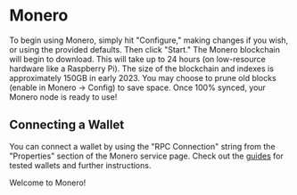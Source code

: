 # Monero
To begin using Monero, simply hit "Configure," making changes if you wish, or using the provided defaults.  Then click "Start."  The Monero blockchain will begin to download.  This will take up to 24 hours (on low-resource hardware like a Raspberry Pi).  The size of the blockchain and indexes is approximately 150GB in early 2023.  You may choose to prune old blocks (enable in Monero -> Config) to save space.  Once 100% synced, your Monero node is ready to use!

## Connecting a Wallet
You can connect a wallet by using the "RPC Connection" string from the "Properties" section of the Monero service page.  Check out the [guides](https://github.com/kn0wmad/monerod-wrapper/tree/master/docs/guides) for tested wallets and further instructions.

Welcome to Monero!